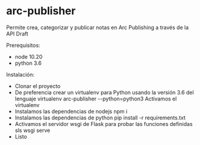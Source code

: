 # arc-publisher

Permite crea, categorizar y publicar notas en Arc Publishing a través de la API Draft

Prerequisitos:
- node 10.20
- python 3.6

Instalación:
- Clonar el proyecto
- De preferencia crear un virtualenv para Python usando la versión 3.6 del lenguaje
    virtualenv arc-publisher --python=python3
  Activamos el virtualenv
- Instalamos las dependencias de nodejs
    npm i
- Instalamos las dependencias de python
    pip install -r requirements.txt
- Activamos el servidor wsgi de Flask para probar las funciones definidas
    sls wsgi serve
- Listo

